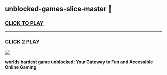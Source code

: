 
## unblocked-games-slice-master 👋
<h3>
<a href="https://premium.freeplayer.one?title=unblocked-games-slice-master&ref=14F">CLICK TO PLAY</a></h3>
<hr>

<h3>
<a href="https://premium.freeplayer.one?title=unblocked-games-slice-master&ref=14F">CLICK 2 PLAY</a>
  
</h3>

<a href="https://premium.freeplayer.one?title=unblocked-games-slice-master&ref=12F/"><img src="https://clearcache.store/games.png"></a>


**worlds hardest game unblocked: Your Gateway to Fun and Accessible Online Gaming**

